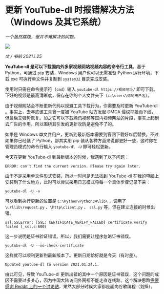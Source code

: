 # 更新 YouTube-dl 时报错解决方法（Windows 及其它系统）

*一个虽然蹊跷，但并不难解决的问题。*

![](https://lishuhang.me/img/2021/01/0125b-00.jpg)

*文 / 书航 2021.1.25*

**YouTube-dl 是可以下载国内外多家视频网站视频内容的命令行工具**，基于 Python，可通过 `pip` 安装，Windows 用户也可以无需准备 Python 运行环境，下载 exe 可执行单文件并复制到 `system32` 目录完成安装。

使用时只需在命令提示符（`cmd`）输入 `youtube-dl https://视频地址/` 即可下载。下好的视频是最高清晰度，保存在你的个人文件夹下（`c:\users\你的用户名`）。

由于视频网站会不断更新代码以规避工具下载行为，你需要及时更新 YouTube-dl 。事实上，去年底该工具曾一度被 YouTube 站方发起 DMCA 侵权举报而下线，但最后又强势恢复。加之它可以下载腾讯视频等国内视频网站的片段，事实上起到去广告的作用，所以围绕其引发的更新攻防是避免不了的。

如果是 Windows 单文件用户，更新到最新版本需要到官网下载好以后替换。不过如果你已经装了 Python，那其实用 pip 装从各种方面来说都更好一些，这时你在管理员模式的命令行输入 `youtube-dl -U` 即可轻松更新。

今天在更新 YouTube-dl 到最新版本的时候，我遇到了以下问题：

`ERROR: can't find the current version. Please try again later.`

由于不是采用单文件形式安装，所以一时间是无法找到 YouTube-dl 在我的电脑上安装到了什么地方，此时可以尝试采用日志模式将每一个具体步骤记录下来：

`youtube-dl -U -v`

可以看到执行更新的位置是 `C:\Python\Python34\lib\` ，调用了 `\urllib\request.py` 、`\http\client.py` 、   `ssl.py` 等，但在建立连接的时候出错。

`ssl.SSLError: [SSL: CERTIFICATE_VERIFY_FAILED] certificate verify failed (_ssl.c:600)`

这一步说明是证书验证错误。所以，我们需要让程序忽略证书错误。

`youtube-dl -U --no-check-certificate`

这样就可以顺利更新到最新版本了。更新日期恰好就是今天（有时差）。

`Updated youtube-dl to version 2021.01.24.1.`

由此可见，导致 YouTube-dl 更新出错的其中一个原因是证书错误，这个问题的成因不需要过多关心，因为中国大陆访问外网都不能走直连线路。这个解决思路[需要感谢 Reddit 上的一个讨论贴](https://www.reddit.com/r/youtubedl/comments/hywngx/error_cant_find_the_current_version_please_try/)，果然大部分时候大家都是面向谷歌编程（划掉）。
